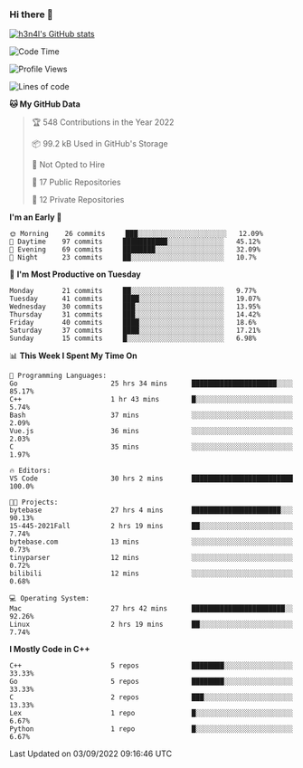 ### Hi there 👋

[![h3n4l's GitHub stats](https://github-readme-stats.vercel.app/api?username=h3n4l&count_private=true&show_icons=true&theme=radical)](https://github.com/h3n4l/github-readme-stats)

<!--START_SECTION:waka-->
![Code Time](http://img.shields.io/badge/Code%20Time-649%20hrs%207%20mins-blue)

![Profile Views](http://img.shields.io/badge/Profile%20Views-3-blue)

![Lines of code](https://img.shields.io/badge/From%20Hello%20World%20I%27ve%20Written-43%20Thousand%20lines%20of%20code-blue)

**🐱 My GitHub Data** 

> 🏆 548 Contributions in the Year 2022
 > 
> 📦 99.2 kB Used in GitHub's Storage 
 > 
> 🚫 Not Opted to Hire
 > 
> 📜 17 Public Repositories 
 > 
> 🔑 12 Private Repositories  
 > 
**I'm an Early 🐤** 

```text
🌞 Morning    26 commits     ███░░░░░░░░░░░░░░░░░░░░░░   12.09% 
🌆 Daytime    97 commits     ███████████░░░░░░░░░░░░░░   45.12% 
🌃 Evening    69 commits     ████████░░░░░░░░░░░░░░░░░   32.09% 
🌙 Night      23 commits     ██░░░░░░░░░░░░░░░░░░░░░░░   10.7%

```
📅 **I'm Most Productive on Tuesday** 

```text
Monday       21 commits     ██░░░░░░░░░░░░░░░░░░░░░░░   9.77% 
Tuesday      41 commits     ████░░░░░░░░░░░░░░░░░░░░░   19.07% 
Wednesday    30 commits     ███░░░░░░░░░░░░░░░░░░░░░░   13.95% 
Thursday     31 commits     ███░░░░░░░░░░░░░░░░░░░░░░   14.42% 
Friday       40 commits     ████░░░░░░░░░░░░░░░░░░░░░   18.6% 
Saturday     37 commits     ████░░░░░░░░░░░░░░░░░░░░░   17.21% 
Sunday       15 commits     █░░░░░░░░░░░░░░░░░░░░░░░░   6.98%

```


📊 **This Week I Spent My Time On** 

```text
💬 Programming Languages: 
Go                       25 hrs 34 mins      █████████████████████░░░░   85.17% 
C++                      1 hr 43 mins        █░░░░░░░░░░░░░░░░░░░░░░░░   5.74% 
Bash                     37 mins             ░░░░░░░░░░░░░░░░░░░░░░░░░   2.09% 
Vue.js                   36 mins             ░░░░░░░░░░░░░░░░░░░░░░░░░   2.03% 
C                        35 mins             ░░░░░░░░░░░░░░░░░░░░░░░░░   1.97%

🔥 Editors: 
VS Code                  30 hrs 2 mins       █████████████████████████   100.0%

🐱‍💻 Projects: 
bytebase                 27 hrs 4 mins       ██████████████████████░░░   90.13% 
15-445-2021Fall          2 hrs 19 mins       ██░░░░░░░░░░░░░░░░░░░░░░░   7.74% 
bytebase.com             13 mins             ░░░░░░░░░░░░░░░░░░░░░░░░░   0.73% 
tinyparser               12 mins             ░░░░░░░░░░░░░░░░░░░░░░░░░   0.72% 
bilibili                 12 mins             ░░░░░░░░░░░░░░░░░░░░░░░░░   0.68%

💻 Operating System: 
Mac                      27 hrs 42 mins      ███████████████████████░░   92.26% 
Linux                    2 hrs 19 mins       ██░░░░░░░░░░░░░░░░░░░░░░░   7.74%

```

**I Mostly Code in C++** 

```text
C++                      5 repos             ████████░░░░░░░░░░░░░░░░░   33.33% 
Go                       5 repos             ████████░░░░░░░░░░░░░░░░░   33.33% 
C                        2 repos             ███░░░░░░░░░░░░░░░░░░░░░░   13.33% 
Lex                      1 repo              █░░░░░░░░░░░░░░░░░░░░░░░░   6.67% 
Python                   1 repo              █░░░░░░░░░░░░░░░░░░░░░░░░   6.67%

```



 Last Updated on 03/09/2022 09:16:46 UTC
<!--END_SECTION:waka-->

